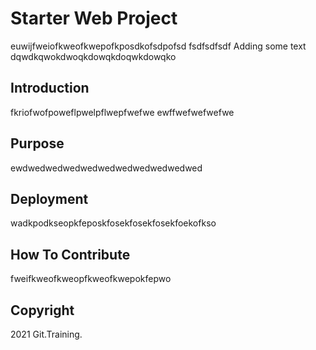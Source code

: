 # Starter Web Project
euwijfweiofkweofkwepofkposdkofsdpofsd
fsdfsdfsdf
Adding some text dqwdkqwokdwoqkdowqkdoqwkdowqko

## Introduction
fkriofwofpoweflpwelpflwepfwefwe
ewffwefwefwefwe

## Purpose
ewdwedwedwedwedwedwedwedwedwedwed

## Deployment
wadkpodkseopkfeposkfosekfosekfosekfoekofkso

## How To Contribute

fweifkweofkweopfkweofkwepokfepwo

## Copyright

2021 Git.Training.